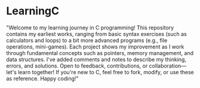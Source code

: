 # LearningC
"Welcome to my learning journey in C programming! This repository contains my earliest works, ranging from basic syntax exercises (such as calculators and loops) to a bit more advanced programs (e.g., file operations, mini-games). Each project shows my improvement as I work through fundamental concepts such as pointers, memory management, and data structures. I've added comments and notes to describe my thinking, errors, and solutions. Open to feedback, contributions, or collaboration—let's learn together! If you're new to C, feel free to fork, modify, or use these as reference. Happy coding!"

